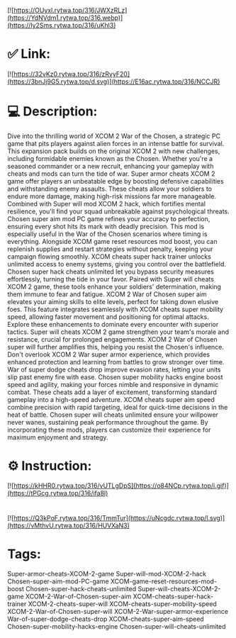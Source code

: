 [![https://OUyxl.rytwa.top/316/JWXzRLz](https://YdNVdm1.rytwa.top/316.webp)](https://ly2Sms.rytwa.top/316/uKhl3)
# ✅ Link:
[![https://32vKz0.rytwa.top/316/zRvyF20](https://3bnJj9G5.rytwa.top/d.svg)](https://E16ac.rytwa.top/316/NCCJR)
# 💻 Description:
Dive into the thrilling world of XCOM 2 War of the Chosen, a strategic PC game that pits players against alien forces in an intense battle for survival. This expansion pack builds on the original XCOM 2 with new challenges, including formidable enemies known as the Chosen. Whether you're a seasoned commander or a new recruit, enhancing your gameplay with cheats and mods can turn the tide of war.
Super armor cheats XCOM 2 game offer players an unbeatable edge by boosting defensive capabilities and withstanding enemy assaults. These cheats allow your soldiers to endure more damage, making high-risk missions far more manageable. Combined with Super will mod XCOM 2 hack, which fortifies mental resilience, you'll find your squad unbreakable against psychological threats.
Chosen super aim mod PC game refines your accuracy to perfection, ensuring every shot hits its mark with deadly precision. This mod is especially useful in the War of the Chosen scenarios where timing is everything. Alongside XCOM game reset resources mod boost, you can replenish supplies and restart strategies without penalty, keeping your campaign flowing smoothly.
XCOM cheats super hack trainer unlocks unlimited access to enemy systems, giving you control over the battlefield. Chosen super hack cheats unlimited let you bypass security measures effortlessly, turning the tide in your favor. Paired with Super will cheats XCOM 2 game, these tools enhance your soldiers' determination, making them immune to fear and fatigue.
XCOM 2 War of Chosen super aim elevates your aiming skills to elite levels, perfect for taking down elusive foes. This feature integrates seamlessly with XCOM cheats super mobility speed, allowing faster movement and positioning for optimal attacks. Explore these enhancements to dominate every encounter with superior tactics.
Super will cheats XCOM 2 game strengthen your team's morale and resistance, crucial for prolonged engagements. XCOM 2 War of Chosen super will further amplifies this, helping you resist the Chosen's influence. Don't overlook XCOM 2 War super armor experience, which provides enhanced protection and learning from battles to grow stronger over time.
War of super dodge cheats drop improve evasion rates, letting your units slip past enemy fire with ease. Chosen super mobility hacks engine boost speed and agility, making your forces nimble and responsive in dynamic combat. These cheats add a layer of excitement, transforming standard gameplay into a high-speed adventure.
XCOM cheats super aim speed combine precision with rapid targeting, ideal for quick-time decisions in the heat of battle. Chosen super will cheats unlimited ensure your willpower never wanes, sustaining peak performance throughout the game. By incorporating these mods, players can customize their experience for maximum enjoyment and strategy.

# ⚙️ Instruction:
[![https://kHHR0.rytwa.top/316/vUTLgDpS](https://o84NCp.rytwa.top/i.gif)](https://tPGcg.rytwa.top/316/ifa8l)
#
[![https://Q3kPoF.rytwa.top/316/TmmTur](https://uNcgdc.rytwa.top/l.svg)](https://vMthvU.rytwa.top/316/HUVXaN3)
# Tags:
Super-armor-cheats-XCOM-2-game Super-will-mod-XCOM-2-hack Chosen-super-aim-mod-PC-game XCOM-game-reset-resources-mod-boost Chosen-super-hack-cheats-unlimited Super-will-cheats-XCOM-2-game XCOM-2-War-of-Chosen-super-aim XCOM-cheats-super-hack-trainer XCOM-2-cheats-super-will XCOM-cheats-super-mobility-speed XCOM-2-War-of-Chosen-super-will XCOM-2-War-super-armor-experience War-of-super-dodge-cheats-drop XCOM-cheats-super-aim-speed Chosen-super-mobility-hacks-engine Chosen-super-will-cheats-unlimited





